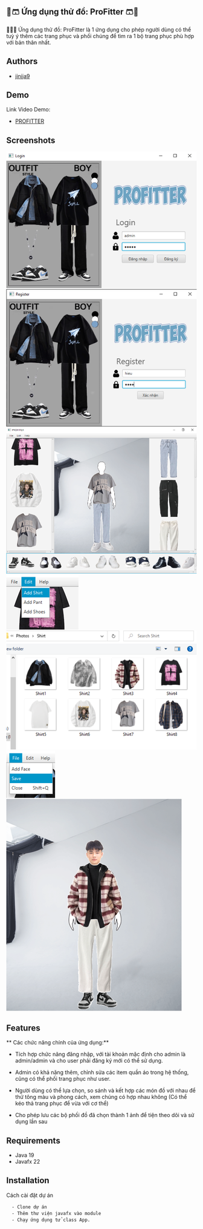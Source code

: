 ## 👔🩳 Ứng dụng thử đồ: ProFitter 🩳👔

👕👖👟 Ứng dụng thử đồ: ProFitter là 1 ứng dụng cho phép người dùng có thể tuỳ ý thêm các trang phục và phối chúng để tìm ra 1 bộ trang phục phù hợp với bản thân nhất.

## Authors

- [jinjja9](https://github.com/jinjja9)

## Demo

Link Video Demo: 
- [PROFITTER](https://www.youtube.com/watch?v=35dIQksqoZU)

## Screenshots

![alt text](image.png)
![alt text](image-1.png)
![alt text](image-2.png)
![alt text](image-3.png)
![alt text](image-4.png)
![alt text](image-5.png)
![alt text](image-6.png)

## Features

** Các chức năng chính của ứng dụng:**

+ Tích hợp chức năng đăng nhập, với tài khoản mặc định cho admin là admin/admin và cho user phải đăng ký mới có thể sử dụng.

+ Admin có khả năng thêm, chỉnh sửa các item quần áo trong hệ thống, cũng có thể phối trang phục như user.

+ Người dùng có thể lựa chọn, so sánh và kết hợp các món đồ với nhau để thử tông màu và phong cách, xem chúng có hợp nhau không (Có thể kéo thả trang phục để vừa với cơ thể)

+ Cho phép lưu các bộ phối đồ đã chọn thành 1 ảnh để tiện theo dõi và sử dụng lần sau


## Requirements

- Java 19
- Javafx 22

## Installation

Cách cài đặt dự án

```bash
  - Clone dự án
  - Thêm thư viện javafx vào module
  - Chạy ứng dụng tử class App.
```
